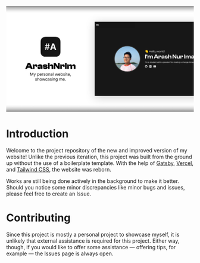 <p align="center">
  <img src="./website.svg" />
</p>

# Introduction

Welcome to the project repository of the new and improved version of my website! Unlike the previous iteration, this project was built from the ground up without the use of a boilerplate template. With the help of [Gatsby](https://gatsbyjs.com), [Vercel](https://vercel.com), and [Tailwind CSS](https://tailwindcss.com), the website was reborn.

Works are still being done actively in the background to make it better. Should you notice some minor discrepancies like minor bugs and issues, please feel free to create an Issue.

# Contributing

Since this project is mostly a personal project to showcase myself, it is unlikely that external assistance is required for this project. Either way, though, if you would like to offer some assistance — offering tips, for example — the Issues page is always open.
